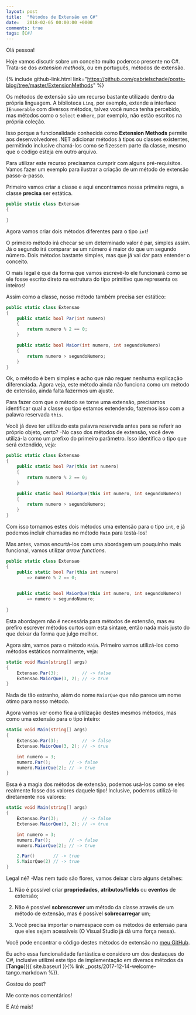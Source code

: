 ```yaml
---
layout: post
title:  "Métodos de Extensão em C#"
date:   2018-02-05 00:00:00 +0000
comments: true
tags: [C#]
---
```


Olá pessoa!

Hoje vamos discutir sobre um conceito muito poderoso presente no C#. Trata-se dos *extension methods*, ou em português, métodos de extensão.
<!--more-->

{% include github-link.html link="https://github.com/gabrielschade/posts-blog/tree/master/ExtensionMethods" %} 

Os métodos de extensão são um recurso bastante utilizado dentro da própria linguagem. A biblioteca `Linq`, por exemplo, extende a interface `IEnumerable` com diversos métodos, talvez você nunca tenha percebido, mas métodos como o `Select` e `Where`, por exemplo, não estão escritos na própria coleção. 

Isso porque a funcionalidade conhecida como **Extension Methods** permite aos desenvolvedores .NET adicionar métodos à tipos ou classes existentes, permitindo inclusive chamá-los como se fizessem parte da classe, mesmo que o código esteja em outro arquivo.

Para utilizar este recurso precisamos cumprir com alguns pré-requisitos. Vamos fazer um exemplo para ilustrar a criação de um método de extensão passo-a-passo.

Primeiro vamos criar a classe e aqui encontramos nossa primeira regra, a classe **precisa** ser estática.

```csharp
public static class Extensao
{

}
```

Agora vamos criar dois métodos diferentes para o tipo `int`! 

O primeiro método irá checar se um determinado valor é par, simples assim. Já o segundo irá comparar se um número é maior do que um segundo número. Dois métodos bastante simples, mas que já vai dar para entender o conceito.

O mais legal é que da forma que vamos escrevê-lo ele funcionará como se ele fosse escrito direto na estrutura do tipo primitivo que representa os inteiros!

Assim como a classe, nosso método também precisa ser estático:

```csharp
public static class Extensao
{
    public static bool Par(int numero)
    {
        return numero % 2 == 0;
    }

    public static bool Maior(int numero, int segundoNumero)
    {
        return numero > segundoNumero;
    }
}
```
Ok, o método é bem simples e acho que não requer nenhuma explicação diferenciada. Agora veja, este método ainda não funciona como um método de extensão, ainda falta fazermos um ajuste.

Para fazer com que o método se torne uma extensão, precisamos identificar qual a classe ou tipo estamos extendendo, fazemos isso com a palavra reservada `this`.

Você já deve ter utilizado esta palavra reservada antes para se referir ao próprio objeto, certo? -No caso dos métodos de extensão, você deve utilizá-la como um prefixo do primeiro parâmetro. Isso identifica o tipo que será extendido, veja:

```csharp
public static class Extensao
{
    public static bool Par(this int numero)
    {
        return numero % 2 == 0;
    }

    public static bool MaiorQue(this int numero, int segundoNumero)
    {
        return numero > segundoNumero;
    }
}
```
Com isso tornamos estes dois métodos uma extensão para o tipo `int`, e já podemos incluir chamadas no método `Main` para testá-los!

Mas antes, vamos encurtá-los com uma abordagem um pouquinho mais funcional, vamos utilizar *arrow functions*.

```csharp
public static class Extensao
{
    public static bool Par(this int numero)
        => numero % 2 == 0;
    

    public static bool MaiorQue(this int numero, int segundoNumero)
        => numero > segundoNumero;
    
}
```
Esta abordagem não é necessária para métodos de extensão, mas eu prefiro escrever métodos curtos com esta sintaxe, então nada mais justo do que deixar da forma que julgo melhor.

Agora sim, vamos para o método `Main`. Primeiro vamos utilizá-los como métodos estáticos normalmente, veja:

```csharp
static void Main(string[] args)
{
    Extensao.Par(3);         // -> false
    Extensao.MaiorQue(3, 2); // -> true
}
```

Nada de tão estranho, além do nome `MaiorQue` que não parece um nome ótimo para nosso método.

Agora vamos ver como fica a utilização destes mesmos métodos, mas como uma extensão para o tipo inteiro:

```csharp
static void Main(string[] args)
{
    Extensao.Par(3);         // -> false
    Extensao.MaiorQue(3, 2); // -> true

    int numero = 3;
    numero.Par();       // -> false
    numero.MaiorQue(2); // -> true
}
```
Essa é a magia dos métodos de extensão, podemos usá-los como se eles realmente fosse dos valores daquele tipo! Inclusive, podemos utilizá-lo diretamente nos valores:

```csharp
static void Main(string[] args)
{
    Extensao.Par(3);         // -> false
    Extensao.MaiorQue(3, 2); // -> true

    int numero = 3;
    numero.Par();       // -> false
    numero.MaiorQue(2); // -> true

    2.Par()       // -> true
    5.MaiorQue(2) // -> true
}
```

Legal né? -Mas nem tudo são flores, vamos deixar claro alguns detalhes:

1. Não é possível criar **propriedades**, **atributos/fields** ou **eventos** de extensão;

2. Não é possível **sobrescrever** um método da classe através de um método de extensão, mas é possível **sobrecarregar** um;

3. Você precisa importar o namespace com os métodos de extensão para que eles sejam acessíveis (O Visual Studio já dá uma força nessa).

Você pode encontrar o código destes métodos de extensão no [meu GitHub](https://github.com/gabrielschade/posts-blog/tree/master/ExtensionMethods).

Eu acho essa funcionalidade fantástica e considero um dos destaques do C#, inclusive utilizei este tipo de implementação em diversos métodos da [**Tango**]({{ site.baseurl }}{% link _posts/2017-12-14-welcome-tango.markdown %}).

Gostou do post? 

Me conte nos comentários!

E Até mais!